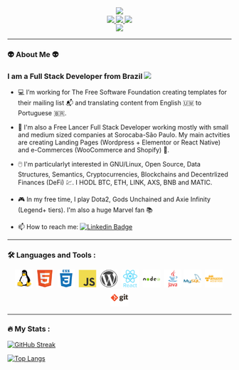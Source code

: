 <div id="header" align="center">
  <img src="https://media.giphy.com/media/M9gbBd9nbDrOTu1Mqx/giphy.gif">
</div>

<div id="badges" align="center">
  <a href="https://www.linkedin.com/in/guilhermebellia/">
    <img src="https://img.shields.io/badge/LinkedIn-0077B5?style=for-the-badge&logo=linkedin&logoColor=white">
  </a>
  <a href="https://twitter.com/postal5555">
    <img src="https://img.shields.io/badge/Twitter-1DA1F2?style=for-the-badge&logo=twitter&logoColor=white">
  </a>
  <a href="https://www.instagram.com/glm.dev/">
     <img src="https://img.shields.io/badge/Instagram-E4405F?style=for-the-badge&logo=instagram&logoColor=white">
  </a>  
 
</div>
  
<div align="center">
  <img src="https://media.giphy.com/media/dWesBcTLavkZuG35MI/giphy.gif" >
</div>

---


### 👽 About Me 👽
### I am a Full Stack Developer from Brazil <img src="https://media.giphy.com/media/WUlplcMpOCEmTGBtBW/giphy.gif" width="30">

- 💻 I’m working for The Free Software Foundation creating templates for their mailing list 📬 and translating content from English 🇺🇲 to Portuguese 🇧🇷.

- 💾 I'm also a Free Lancer Full Stack Developer working mostly with small and medium sized companies at Sorocaba-São Paulo. My main actvities are creating Landing Pages (Wordpress + Elementor or React Native) and e-Commerces (WooCommerce and Shopify) 🤑.

- 🖱️ I'm particularlyt interested in GNU/Linux, Open Source, Data Structures, Semantics, Cryptocurrencies, Blockchains and Decentrlized Finances (DeFi) 💹. I HODL BTC, ETH, LINK, AXS, BNB and MATIC.

- 🎮 In my free time, I play Dota2, Gods Unchained and Axie Infinity (Legend+ tiers). I'm also a huge Marvel fan 📚

- :mailbox: How to reach me: [![Linkedin Badge](https://img.shields.io/badge/LinkedIn-0077B5?style=for-the-badge&logo=linkedin&logoColor=white)](https://www.linkedin.com/in/guilhermebellia/)


---

### :hammer_and_wrench: Languages and Tools :

<div align="center">
  <img src="https://github.com/devicons/devicon/blob/master/icons/linux/linux-original.svg" title="Linux" alt="Linux" width="40" height="40" />&nbsp;
  <img src="https://github.com/devicons/devicon/blob/master/icons/html5/html5-original.svg" title="HTML5" alt="HTML" width="40" height="40"/>&nbsp;
  <img src="https://github.com/devicons/devicon/blob/master/icons/css3/css3-plain-wordmark.svg"  title="CSS3" alt="CSS" width="40" height="40"/>&nbsp;
  <img src="https://github.com/devicons/devicon/blob/master/icons/javascript/javascript-original.svg" title="JavaScript" alt="JavaScript" width="40" height="40"/>&nbsp;
  <img src="https://github.com/devicons/devicon/blob/master/icons/wordpress/wordpress-plain.svg" title="WordPress" alt="WordPress" width="40" height="40"/>&nbsp;
   <img src="https://github.com/devicons/devicon/blob/master/icons/react/react-original-wordmark.svg" title="React" alt="React" width="40" height="40"/>&nbsp;
   <img src="https://github.com/devicons/devicon/blob/master/icons/nodejs/nodejs-original-wordmark.svg" title="NodeJS" alt="NodeJS" width="40" height="40"/>&nbsp;
  <img src="https://github.com/devicons/devicon/blob/master/icons/java/java-original-wordmark.svg" title="Java" alt="Java" width="40" height="40"/>
  <img src="https://github.com/devicons/devicon/blob/master/icons/mysql/mysql-original-wordmark.svg" title="MySQL"  alt="MySQL" width="40" height="40"/>&nbsp;
  <img src="https://github.com/devicons/devicon/blob/master/icons/amazonwebservices/amazonwebservices-plain-wordmark.svg" title="AWS" alt="AWS" width="40" height="40"/>&nbsp;
  <img src="https://github.com/devicons/devicon/blob/master/icons/git/git-original-wordmark.svg" title="Git" **alt="Git" width="40" height="40"/>
</div>

---

### :fire: My Stats :

[![GitHub Streak](http://github-readme-streak-stats.herokuapp.com?user=gbellia&theme=dark)](https://git.io/streak-stats)

[![Top Langs](https://github-readme-stats.vercel.app/api/top-langs/?username=itsZed0&layout=compact&theme=vision-friendly-dark)](https://github.com/anuraghazra/github-readme-stats)






<!--
**gbellia/gbellia** is a ✨ _special_ ✨ repository because its `README.md` (this file) appears on your GitHub profile.

Here are some ideas to get you started:

- 🔭 I’m currently working on ...
- 🌱 I’m currently learning ...
- 👯 I’m looking to collaborate on ...
- 🤔 I’m looking for help with ...
- 💬 Ask me about ...
- 📫 How to reach me: ...
- 😄 Pronouns: ...
- ⚡ Fun fact: ...
-->
